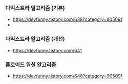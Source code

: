 ### 다익스트라 알고리즘 (기본)
- https://devfunny.tistory.com/638?category=905091
- 
### 다익스트라 알고리즘 (개선)
- https://devfunny.tistory.com/641

### 플로이드 워셜 알고리즘
- https://devfunny.tistory.com/648?category=905091